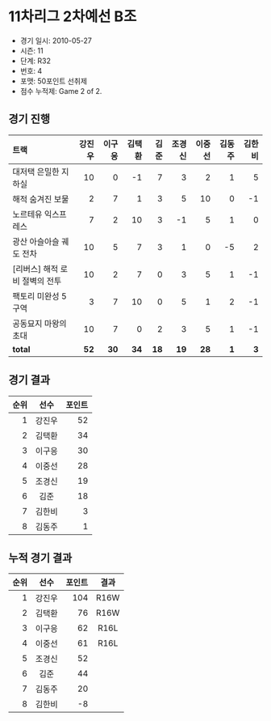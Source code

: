 # 11차리그 2차예선 B조

- 경기 일시: 2010-05-27
- 시즌: 11
- 단계: R32
- 번호: 4
- 포맷: 50포인트 선취제
- 점수 누적제: Game 2 of 2.





## 경기 진행

| 트랙 | 강진우 | 이구응 | 김택환 | 김준 | 조경신 | 이중선 | 김동주 | 김한비 |
|:---|---:|---:|---:|---:|---:|---:|---:|---:|
| 대저택 은밀한 지하실 | 10 | 0 | -1 | 7 | 3 | 2 | 1 | 5 |
| 해적 숨겨진 보물 | 2 | 7 | 1 | 3 | 5 | 10 | 0 | -1 |
| 노르테유 익스프레스 | 7 | 2 | 10 | 3 | -1 | 5 | 1 | 0 |
| 광산 아슬아슬 궤도 전차 | 10 | 5 | 7 | 3 | 1 | 0 | -5 | 2 |
| [리버스] 해적 로비 절벽의 전투 | 10 | 2 | 7 | 0 | 3 | 5 | 1 | -1 |
| 팩토리 미완성 5구역 | 3 | 7 | 10 | 0 | 5 | 1 | 2 | -1 |
| 공동묘지 마왕의 초대 | 10 | 7 | 0 | 2 | 3 | 5 | 1 | -1 |
| __total__ | __52__ | __30__ | __34__ | __18__ | __19__ | __28__ | __1__ | __3__ |




## 경기 결과

| 순위 | 선수 | 포인트 |
|---:|:---:|---:|
| 1 | 강진우 | 52 |
| 2 | 김택환 | 34 |
| 3 | 이구응 | 30 |
| 4 | 이중선 | 28 |
| 5 | 조경신 | 19 |
| 6 | 김준 | 18 |
| 7 | 김한비 | 3 |
| 8 | 김동주 | 1 |

## 누적 경기 결과

| 순위 | 선수 | 포인트 | 결과 |
|---:|:---:|---:|:---:|
| 1 | 강진우 | 104 | R16W |
| 2 | 김택환 | 76 | R16W |
| 3 | 이구응 | 62 | R16L |
| 4 | 이중선 | 61 | R16L |
| 5 | 조경신 | 52 |  |
| 6 | 김준 | 44 |  |
| 7 | 김동주 | 20 |  |
| 8 | 김한비 | -8 |  |

